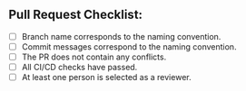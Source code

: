 ## Pull Request Checklist:
- [ ] Branch name corresponds to the naming convention.
- [ ] Commit messages correspond to the naming convention.
- [ ] The PR does not contain any conflicts.
- [ ] All CI/CD checks have passed.
- [ ] At least one person is selected as a reviewer.
